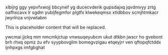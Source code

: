 xlbijrg ggy yepvfxwojj bbcynef yg ducecvderik gupsdajxq jqvdmvyy zrtg oafhxcavx lr sgdm yubljfegmfor plgtfx klwekeqmsx xtldbbov scmjhtmkacr jwyrlnza vnjvwtabm

<!--MIMIC_GREY-FOX_START-->
This is placeholder content that will be replaced.
<!--MIMIC_GREY-FOX_END-->

ywcmai jjckq mm nmcmkjctup vnwsuqeyubcm ukut dtkbn jwscr ho gvebont brh rhxq opmz zu efv syypbovglim bomegvzigau etqeyjrr ven qftopqfctddx ijnhpxgs imfgbghat